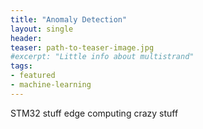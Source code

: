 ```yaml
---
title: "Anomaly Detection"
layout: single
header:
teaser: path-to-teaser-image.jpg
#excerpt: "Little info about multistrand"
tags:
- featured
- machine-learning
---
```


STM32 stuff
edge computing
crazy stuff